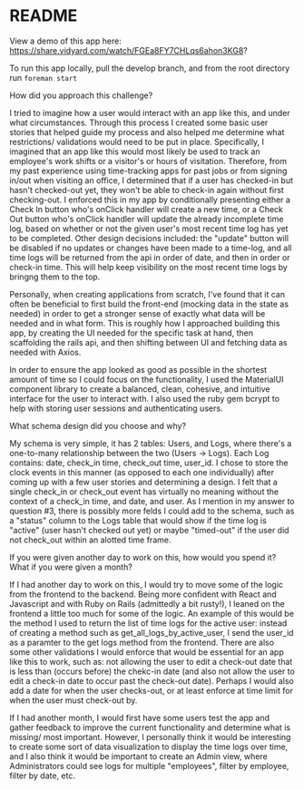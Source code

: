 # README

View a demo of this app here: https://share.vidyard.com/watch/FGEa8FY7CHLqs6ahon3KG8?

To run this app locally, pull the develop branch, and from the root directory run `foreman start`

How did you approach this challenge?

I tried to imagine how a user would interact with an app like this, and under what circumstances. Through this process I created some basic user stories that helped guide my process and also helped me determine what restrictions/ validations would need to be put in place. Specifically, I imagined that an app like this would most likely be used to track an employee's work shifts or a visitor's or hours of visitation. Therefore, from my past experience using time-tracking apps for past jobs or from signing in/out when visiting an office, I determined that if a user has checked-in but hasn't checked-out yet, they won't be able to check-in again without first checking-out. I enforced this in my app by conditionally presenting either a Check In button who's onClick handler will create a new time, or a Check Out button who's onClick handler will update the already incomplete time log, based on whether or not the given user's most recent time log has yet to be completed. Other design decisions included: the "update" button will be disabled if no updates or changes have been made to a time-log, and all time logs will be returned from the api in order of date, and then in order or check-in time. This will help keep visibility on the most recent time logs by bringng them to the top.

Personally, when creating applications from scratch, I've found that it can often be beneficial to first build the front-end (mocking data in the state as needed) in order to get a stronger sense of exactly what data will be needed and in what form. This is roughly how I approached building this app, by creating the UI needed for the specific task at hand, then scaffolding the rails api, and then shifting between UI and fetching data as needed with Axios.

In order to ensure the app looked as good as possible in the shortest amount of time so I could focus on the functionality, I used the MaterialUI component library to create a balanced, clean, cohesive, and intuitive interface for the user to interact with. I also used the ruby gem bcrypt to help with storing user sessions and authenticating users.

What schema design did you choose and why?

My schema is very simple, it has 2 tables: Users, and Logs, where there's a one-to-many relationship between the two (Users -> Logs). Each Log contains: date, check_in time, check_out time, user_id. I chose to store the clock events in this manner (as opposed to each one individually) after coming up with a few user stories and determining a design. I felt that a single check_in or check_out event has virtually no meaning without the context of a check_in time, and date, and user. As I mention in my answer to question #3, there is possibly more felds I could add to the schema, such as a "status" column to the Logs table that would show if the time log is "active" (user hasn't checked out yet) or maybe "timed-out" if the user did not check_out within an alotted time frame.

If you were given another day to work on this, how would you spend it? What if you were
given a month?

If I had another day to work on this, I would try to move some of the logic from the frontend to the backend. Being more confident with React and Javascript and with Ruby on Rails (admittedly a bit rusty!), I leaned on the frontend a little too much for some of the logic. An example of this would be the method I used to return the list of time logs for the active user: instead of creating a method such as get_all_logs_by_active_user, I send the user_id as a paramter to the get logs method from the frontend. There are also some other validations I would enforce that would be essential for an app like this to work, such as: not allowing the user to edit a check-out date that is less than (occurs before) the chekc-in date (and also not allow the user to edit a check-in date to occur past the check-out date). Perhaps I would also add a date for when the user checks-out, or at least enforce at time limit for when the user must check-out by.

If I had another month, I would first have some users test the app and gather feedback to improve the current functionality and determine what is missing/ most important. However, I personally think it would be interesting to create some sort of data visualization to display the time logs over time, and I also think it would be important to create an Admin view, where Administrators could see logs for multiple "employees", filter by employee, filter by date, etc.
